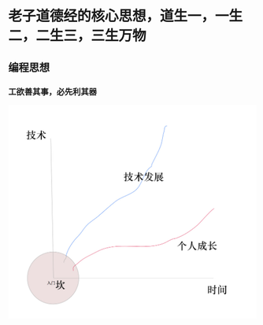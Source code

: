 # 老子道德经的核心思想，道生一，一生二，二生三，三生万物

## 编程思想
### 工欲善其事，必先利其器


![tech.png](https://github.com/im17me/code-ptm/blob/master/img/tech.png)
